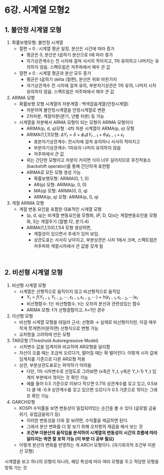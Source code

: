 # 6강. 시계열 모형2

## 1. 불안정 시계열 모형

1. 확률보행모형: 불안정 시계열
   * 절편 = 0 : 시계열 평균 일정, 분산은 시간에 따라 증가
     * 평균은 0, 분산은 t곱하기 분산으로 t에 따라 증가
     * 자기상관계수는 전 시차에 걸쳐 서서히 작아지고, 1차 유의하고 나머지는 유의하지 않음. 스펙트럼은 저주파에서 매우 큰 값
   * 절편 ≠ 0 : 시계열 평균과 분산 모두 증가
     * 평균은 t곱하기 delta (절편), 분산은 위와 마찬가지
     * 자기상관계수 전 시차에 걸쳐 유의, 부분자기상관은 1차 유의, 나머지 시차 유의하지 않음. 스펙트럼은 저주파에서 매우 큰 값
2. ARIMA 모형
   * 확률보행 모형 시계열의 차분계열 : 백색잡음계열(안정시계열)
     * 차분하여 불안정시계열을 안정시계열로 변환
     * 2차차분, 계절차분(분기, 년별 차분) 등 가능
   * 시계열을 차분해서 ARMA 모형이 되는 모형이 ARIMA 모형이다
     * ARIMA(p, d, q)모형 : d차 차분 시계열이 ARMA(p, q) 모형
     * ARIMA(1,1,1)모형: $\Delta Y_t = \delta + \phi_1 \Delta Y_{t-1} + \theta_1 \epsilon_{t-1} + \epsilon_t$
       * 표본자기상관계수: 전시차에 걸쳐 유의하나 서서히 작아지고
       * 부분자기상관계수: 1차유의 나머지 유의하지 않음
       * 저주파에서 큰 값
     * 위는 간단한 모형이고 차분이 커지면 식이 너무 길어지므로 후진작용소 (backshift operator)를 통해 간단하게 표현함
     * ARIMA로 모든 모형 생성 가능
       * 확률보행모형: ARIMA(0, 1, 0)
       * AR(p) 모형: ARIMA(p, 0, 0)
       * MA(q) 모형: ARIMA(0, 0, q)
       * ARMA(p, q) 모형: ARIMA(p, 0, q)
3. 계절 ARIMA 모형
   * 계절 변동 요인을 포함한 대표적인 시계열 모형
     * (p, d, q)는 비계절 변동요인을 모형화, (P, D, Q)s는 계절변동요인을 모형화, S는 계절주기 (월별:12, 분기:4)
     * ARIMA(1,1,1)(0,1,1)4 모형 생성하면,
       * 계절성이 있으면서 추세가 있어 보임. 
       * 상관도표는 서서히 낮아지고, 부분상관은 시차 1에서 크며, 스펙트럼은 저주파와 계절시차에서 큰 값을 갖게 됨

​                                                                                                                                                                                                                                                                                                                                                                                                                                                                                                                                                                                                                                                                                                                                                                                                                                                                                                                                                                                                                                                                                                                                                                                                                                                                                                                                                                                     

## 2. 비선형 시계열 모형

1. 비선형 시계열 모형
   * 시계열은 선형적으로 움직이지 않고 비선형적으로 움직임
     * $Y_t = f(Y_{t-1}, Y_{t-2}, \cdots, \epsilon_{t-1}, \epsilon_{t-2}, \cdots) + h(\epsilon_{t-1}, \epsilon_{t-2}, \cdots)\epsilon_t$
     * 비선형함수: f는 비선형함수, h는 오차의 분산과 관련성있는 함수
     * ARIMA 모형: f가 선형결합이고, h=1인 경우
2. 이선형 모형
   * 비선형 시계열 모형을 테일러 근사: 선형화 → 실제로 비선형이지만, 이걸 매우 작게 쪼개면(미분하면) 선형식으로 변형 가능
   * 교차항을 고려하여 만든 모형
3. TAR모형 (Threshold Autoregressive Model)
   * 시차변수 값을 임계치와 비교하여 AR모형을 달리함
   * 자산이 오를 때는 조금씩 오르다가, 떨어질 때는 확 떨어진다. 이렇게 시차 값에 임계치를 기준으로 다른 AR모형 적용
   * 상관, 부분상관도표로는 파악하기 어려움
     * 다만, 1차 시차변수로 산점도로 그려보면 (x축은 Y_t, y축은 Y_t-1) Y_t 임계치 부분에서 꺾이는 것 확인 가능
     * 예를 들어 0.5 기준으로 이보다 작으면 0.7의 상관계수를 갖고 있고, 0.5보다 클 때 -0.9 상관계수를 갖고 있으면 오르다가 0.5 기준으로 꺾이는 그래프 확인 가능
4. GARCH모형
   * KOSPI 수익률을 보면 변동성이 밀집되어있는 순간을 볼 수 있다 (글로벌 금융위기, 유럽금융위기 등)
     * 이러한 변동성을 더욱 잘 보려면, 수익률을 제곱하면 된다.
     * 그래서 분산 변화를 더 잘 보기 위해 오차항의 제곱을 해서 보는 것
     * **조건부 이분산의 움직임을 분석하여 시계열의 변동성이 시간의 흐름에 따라 달라지는 측면 잘 포착 가능 (이 부분 더 공부 필요)**
   * 이렇게 분산의 변화를 반영하는 게 ARCH 모형이다. (자기회귀적 조건부 이분산 모형)



시계열을 보고 하나의 모형이 아니라, 해당 특성에 따라 여러 모형을 두고 적당한 모형을 맞춰 가는 것 